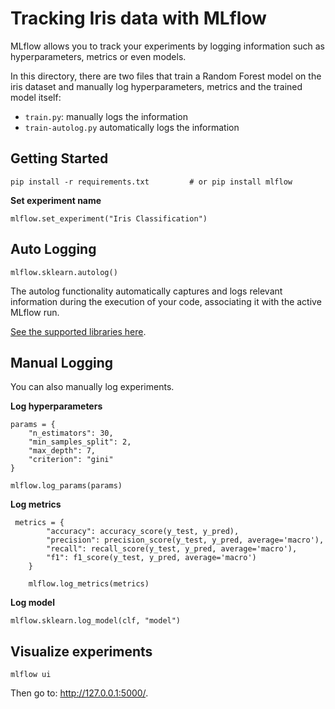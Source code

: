 # Tracking Iris data with MLflow

MLflow allows you to track your experiments by logging information such as hyperparameters, metrics or even models.

In this directory, there are two files that  train a Random Forest model on the iris dataset and manually log hyperparameters, metrics and the trained model itself:

* `train.py`: manually logs the information
* `train-autolog.py` automatically logs the information

## Getting Started

```
pip install -r requirements.txt         # or pip install mlflow
```

**Set experiment name**
```
mlflow.set_experiment("Iris Classification")
```

## Auto Logging

```
mlflow.sklearn.autolog()
```
The autolog functionality automatically captures and logs relevant information during the execution of your code, associating it with the active MLflow run.

[See the supported libraries here](https://mlflow.org/docs/latest/tracking.html#automatic-logging).

## Manual Logging

You can also manually log experiments.

**Log hyperparameters**
```
params = {
    "n_estimators": 30,
    "min_samples_split": 2,
    "max_depth": 7,
    "criterion": "gini"
}

mlflow.log_params(params)
```

**Log metrics**
```
 metrics = {
        "accuracy": accuracy_score(y_test, y_pred),
        "precision": precision_score(y_test, y_pred, average='macro'),
        "recall": recall_score(y_test, y_pred, average='macro'),
        "f1": f1_score(y_test, y_pred, average='macro')
    }

    mlflow.log_metrics(metrics)
```

**Log model**
```
mlflow.sklearn.log_model(clf, "model")
```

## Visualize experiments

```
mlflow ui
```
Then go to: http://127.0.0.1:5000/.
